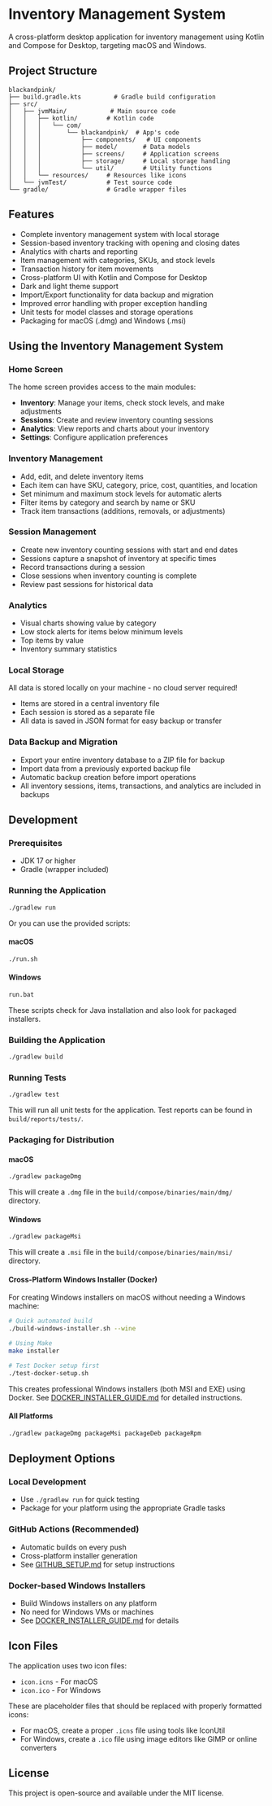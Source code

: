 # Inventory Management System

A cross-platform desktop application for inventory management using Kotlin and Compose for Desktop, targeting macOS and Windows.

## Project Structure

```
blackandpink/
├── build.gradle.kts         # Gradle build configuration
├── src/
│   ├── jvmMain/            # Main source code
│   │   ├── kotlin/        # Kotlin code
│   │   │   └── com/
│   │   │       └── blackandpink/  # App's code
│   │   │           ├── components/   # UI components
│   │   │           ├── model/       # Data models
│   │   │           ├── screens/     # Application screens
│   │   │           ├── storage/     # Local storage handling
│   │   │           └── util/        # Utility functions
│   │   └── resources/     # Resources like icons
│   └── jvmTest/           # Test source code
└── gradle/                # Gradle wrapper files
```

## Features

- Complete inventory management system with local storage
- Session-based inventory tracking with opening and closing dates
- Analytics with charts and reporting
- Item management with categories, SKUs, and stock levels
- Transaction history for item movements
- Cross-platform UI with Kotlin and Compose for Desktop
- Dark and light theme support
- Import/Export functionality for data backup and migration
- Improved error handling with proper exception handling
- Unit tests for model classes and storage operations
- Packaging for macOS (.dmg) and Windows (.msi)

## Using the Inventory Management System

### Home Screen
The home screen provides access to the main modules:
- **Inventory**: Manage your items, check stock levels, and make adjustments
- **Sessions**: Create and review inventory counting sessions
- **Analytics**: View reports and charts about your inventory
- **Settings**: Configure application preferences

### Inventory Management
- Add, edit, and delete inventory items
- Each item can have SKU, category, price, cost, quantities, and location
- Set minimum and maximum stock levels for automatic alerts
- Filter items by category and search by name or SKU
- Track item transactions (additions, removals, or adjustments)

### Session Management
- Create new inventory counting sessions with start and end dates
- Sessions capture a snapshot of inventory at specific times
- Record transactions during a session
- Close sessions when inventory counting is complete
- Review past sessions for historical data

### Analytics
- Visual charts showing value by category
- Low stock alerts for items below minimum levels
- Top items by value
- Inventory summary statistics

### Local Storage
All data is stored locally on your machine - no cloud server required!
- Items are stored in a central inventory file
- Each session is stored as a separate file
- All data is saved in JSON format for easy backup or transfer

### Data Backup and Migration
- Export your entire inventory database to a ZIP file for backup
- Import data from a previously exported backup file
- Automatic backup creation before import operations
- All inventory sessions, items, transactions, and analytics are included in backups

## Development

### Prerequisites

- JDK 17 or higher
- Gradle (wrapper included)

### Running the Application

```bash
./gradlew run
```

Or you can use the provided scripts:

#### macOS
```bash
./run.sh
```

#### Windows
```bash
run.bat
```

These scripts check for Java installation and also look for packaged installers.

### Building the Application

```bash
./gradlew build
```

### Running Tests

```bash
./gradlew test
```

This will run all unit tests for the application. Test reports can be found in `build/reports/tests/`.

### Packaging for Distribution

#### macOS

```bash
./gradlew packageDmg
```

This will create a `.dmg` file in the `build/compose/binaries/main/dmg/` directory.

#### Windows

```bash
./gradlew packageMsi
```

This will create a `.msi` file in the `build/compose/binaries/main/msi/` directory.

#### Cross-Platform Windows Installer (Docker)

For creating Windows installers on macOS without needing a Windows machine:

```bash
# Quick automated build
./build-windows-installer.sh --wine

# Using Make
make installer

# Test Docker setup first
./test-docker-setup.sh
```

This creates professional Windows installers (both MSI and EXE) using Docker. See [DOCKER_INSTALLER_GUIDE.md](DOCKER_INSTALLER_GUIDE.md) for detailed instructions.

#### All Platforms

```bash
./gradlew packageDmg packageMsi packageDeb packageRpm
```

## Deployment Options

### Local Development
- Use `./gradlew run` for quick testing
- Package for your platform using the appropriate Gradle tasks

### GitHub Actions (Recommended)
- Automatic builds on every push
- Cross-platform installer generation
- See [GITHUB_SETUP.md](GITHUB_SETUP.md) for setup instructions

### Docker-based Windows Installers
- Build Windows installers on any platform
- No need for Windows VMs or machines
- See [DOCKER_INSTALLER_GUIDE.md](DOCKER_INSTALLER_GUIDE.md) for details

## Icon Files

The application uses two icon files:

- `icon.icns` - For macOS
- `icon.ico` - For Windows

These are placeholder files that should be replaced with properly formatted icons:

- For macOS, create a proper `.icns` file using tools like IconUtil
- For Windows, create a `.ico` file using image editors like GIMP or online converters

## License

This project is open-source and available under the MIT license.
